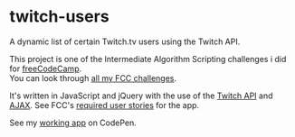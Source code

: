 # twitch-users
A dynamic list of certain Twitch.tv users using the Twitch API.

This project is one of the Intermediate Algorithm Scripting challenges i did for [freeCodeCamp](https://www.freecodecamp.org/challenges/learn-how-freecodecamp-works).<br>
You can look through [all my FCC challenges](https://www.freecodecamp.org/joccaweb).

It's written in JavaScript and jQuery with the use of the [Twitch API](https://dev.twitch.tv/) and [AJAX](https://en.wikipedia.org/wiki/Ajax_(programming)). See FCC's [required user stories](https://www.freecodecamp.org/challenges/use-the-twitchtv-json-api) for the app.

See my [working app](https://codepen.io/Jocca/pen/PJEjxL) on CodePen.

